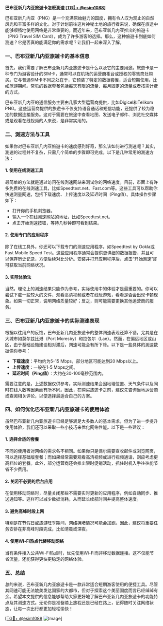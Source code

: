 **巴布亚新几内亚旅遊卡怎麽測速 [[TG💪+ @esim1088](https://t.me/s/esim1088)]**

巴布亚新几内亚（PNG）是一个充满原始魅力的国度，拥有令人叹为观止的自然风光和丰富多样的文化。对于计划前往这片神秘土地的旅行者来说，确保在旅途中能够顺畅地使用网络是非常重要的。而近年来，巴布亚新几内亚推出的旅遊卡（PNG Travel SIM Card），成为了许多游客的选择。那么，这种旅遊卡到底如何测速？它是否真的能满足你的需求呢？让我们一起来深入了解。

### 一、巴布亚新几内亚旅遊卡的基本信息

首先，我们需要了解巴布亚新几内亚旅遊卡是什么以及它的主要用途。旅遊卡是一种专门为游客设计的SIM卡，通常可以在机场的运营商柜台或授权的零售商处购买。它与普通SIM卡不同之处在于，它预装了特定的数据套餐，适合短期使用，比如旅游期间。常见的数据套餐包括每天有限的流量、每月固定的流量或者按需计费的方式。

巴布亚新几内亚的通信服务主要由几家大型运营商提供，比如Digicel和Telikom PNG。这些运营商提供的旅遊卡不仅支持语音通话和短信功能，还提供了较为稳定的数据连接服务。这对于需要在旅途中查看地图、发送电子邮件、浏览社交媒体或是观看在线视频的人来说，是非常实用的。

### 二、測速方法与工具

如果你对巴布亚新几内亚旅遊卡的速度感到好奇，那么该如何进行測速呢？其实，測速的过程并不复杂，只需几个简单的步骤即可完成。以下是几种常用的測速方法：

#### 1. 使用在线測速工具
最简单的方法就是通过访问在线測速网站来测试你的网络速度。目前，市面上有许多免费的在线測速工具，比如Speedtest.net、Fast.com等。这些工具可以帮助你快速测量网速，包括下载速度、上传速度以及延迟时间（Ping值）。具体操作步骤如下：
- 打开你的手机浏览器。
- 输入一个在线測速网站的地址，比如Speedtest.net。
- 点击开始測速按钮，等待几秒钟即可看到结果。

#### 2. 使用专门的应用程序
除了在线工具外，你还可以下载专门的测速应用程序，如Speedtest by Ookla或Fast Mobile Speed Test。这些应用程序通常会提供更详细的数据报告，并且可以保存历史记录，方便后续对比分析。安装并打开应用程序后，点击“开始測速”即可获取当前网络状况。

#### 3. 实际体验法
当然，理论上的測速结果只能作为参考，实际使用中的体验才是最重要的。你可以尝试下载一些较大的文件、观看高清视频或者在线玩游戏，看看是否会出现卡顿现象。如果一切正常，说明网络质量较好；反之，则可能需要更换其他运营商的服务。

### 三、巴布亚新几内亚旅遊卡的实际测速表现

根据以往用户的反馈，巴布亚新几内亚旅遊卡的整体网速表现还算不错，尤其是在大城市如莫尔兹比港（Port Moresby）和拉包尔（Lae）。然而，在偏远地区或山区，由于基础设施建设相对滞后，网速可能会有所下降。以下是一些具体的測速数据供你参考：

- **下载速度**：平均约为5-15 Mbps，部分地区可能达到20 Mbps以上。
- **上传速度**：一般在1-5 Mbps之间。
- **延迟时间（Ping值）**：大约在30-100毫秒范围内。

需要注意的是，上述数据仅供参考，实际测速结果会因地理位置、天气条件以及同时在线人数等因素而有所不同。因此，在购买旅遊卡之前，建议先咨询当地运营商或查阅相关评论，以便选择最适合自己的方案。

### 四、如何优化巴布亚新几内亚旅遊卡的使用体验

虽然巴布亚新几内亚旅遊卡已经足够满足大多数人的基本需求，但为了进一步提升使用体验，我们还可以采取一些小技巧来优化网络性能。以下是一些建议：

#### 1. 选择合适的套餐
不同的使用者对网络的需求各不相同。如果你只是偶尔需要查收邮件或浏览网页，可以选择基础版套餐；而如果经常需要观看高清视频或进行视频通话，则应考虑更高档位的套餐。此外，部分运营商还会推出限时促销活动，抓住时机入手往往能节省不少费用。

#### 2. 关闭不必要的后台应用
在使用移动网络时，尽量关闭那些不需要实时更新的应用程序，例如自动同步、推送通知等。这样可以减少数据消耗，从而延长续航时间并提高整体速度。

#### 3. 避免高峰时段上网
特别是在节假日或旅游旺季期间，网络拥堵情况可能会加剧。因此，建议将重要任务安排在非高峰时段完成，比如清晨或深夜。

#### 4. 使用Wi-Fi热点代替移动网络
当有条件接入公共Wi-Fi热点时，优先使用Wi-Fi而非移动数据连接。这不仅能节省流量，还能获得更快更稳定的网络体验。

### 五、总结

总的来说，巴布亚新几内亚旅遊卡是一款非常适合短期游客使用的便捷工具。尽管其网速可能无法媲美发达国家的大都市，但对于探索这个美丽国度而言已经绰绰有余。希望本文提供的信息能够帮助大家更好地了解巴布亚新几内亚旅遊卡的功能特点及其测速方式。无论你是准备踏上旅程还是已经在路上，记得随时关注网络状态，让每一次出行都更加轻松愉快！

[[TG💪+ @esim1088](https://t.me/s/esim1088) ![Image](https://i.postimg.cc/4NQfJmqS/Snipaste-2025-05-13-00-14-12.png)]